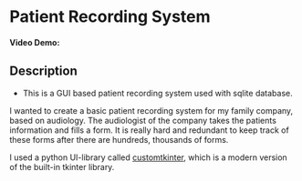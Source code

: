 # Patient Recording System 
#### Video Demo:  <URL HERE>

## Description

- This is a GUI based patient recording system used with sqlite database.

I wanted to create a basic patient recording system for my family company, based on audiology. The audiologist of the company takes the patients information and fills a form. It is really hard and redundant to keep track of these forms after there are hundreds, thousands of forms.

I used a python UI-library called [customtkinter](https://github.com/TomSchimansky/CustomTkinter), which is a modern version of the built-in tkinter library. 




